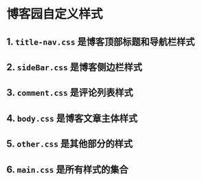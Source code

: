 # 博客园自定义样式

## 1. ` title-nav.css ` 是博客顶部标题和导航栏样式

## 2. ` sideBar.css ` 是博客侧边栏样式

## 3. ` comment.css ` 是评论列表样式

## 4. ` body.css ` 是博客文章主体样式

## 5. ` other.css ` 是其他部分的样式

## 6. ` main.css ` 是所有样式的集合
